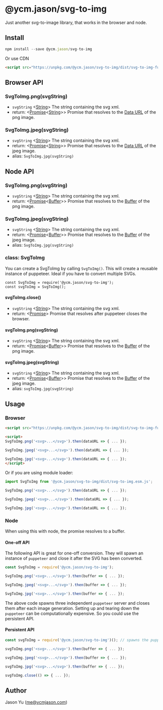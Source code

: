 # @ycm.jason/svg-to-img

Just another svg-to-image library, that works in the browser and node.

## Install

```js
npm install --save @ycm.jason/svg-to-img
```

Or use CDN

```html
<script src="https://unpkg.com/@ycm.jason/svg-to-img/dist/svg-to-img-full.umd.js"></script>
```

## Browser API

### SvgToImg.png(svgString)
- `svgString` <[String]> The string containing the svg xml.
- return: <[Promise]<[String]>> Promise that resolves to the [Data URL] of the png image.

### SvgToImg.jpeg(svgString)
- `svgString` <[String]> The string containing the svg xml.
- return: <[Promise]<[String]>> Promise that resolves to the [Data URL] of the jpeg image.
- alias: `SvgToImg.jpg(svgString)`

## Node API

### SvgToImg.png(svgString)
- `svgString` <[String]> The string containing the svg xml.
- return: <[Promise]<[Buffer]>> Promise that resolves to the [Buffer] of the png image.

### SvgToImg.jpeg(svgString)
- `svgString` <[String]> The string containing the svg xml.
- return: <[Promise]<[Buffer]>> Promise that resolves to the [Buffer] of the jpeg image.
- alias: `SvgToImg.jpg(svgString)`

### class: SvgToImg

You can create a SvgToImg by calling `SvgToImg()`. This will create a reusable instance of puppeteer. Ideal if you have to convert multiple SVGs.

```
const SvgToImg = require('@ycm.jason/svg-to-img');
const svgToImg = SvgToImg();
```

#### svgToImg.close()
- `svgString` <[String]> The string containing the svg xml.
- return: <[Promise]> Promise that resolves after puppeteer closes the browser.

#### svgToImg.png(svgString)
- `svgString` <[String]> The string containing the svg xml.
- return: <[Promise]<[Buffer]>> Promise that resolves to the [Buffer] of the png image.


#### svgToImg.jpeg(svgString)
- `svgString` <[String]> The string containing the svg xml.
- return: <[Promise]<[Buffer]>> Promise that resolves to the [Buffer] of the jpeg image.
- alias: `svgToImg.jpg(svgString)`


## Usage

### Browser

```html
<script src="https://unpkg.com/@ycm.jason/svg-to-img/dist/svg-to-img-full.umd.js"></script>

<script>
SvgToImg.png('<svg>...</svg>').then(dataURL => { ... });

SvgToImg.jpeg('<svg>...</svg>').then(dataURL => { ... });

SvgToImg.jpg('<svg>...</svg>').then(dataURL => { ... });
</script>
```

Or if you are using module loader:

```js
import SvgToImg from '@ycm.jason/svg-to-img/dist/svg-to-img.esm.js';

SvgToImg.png('<svg>...</svg>').then(dataURL => { ... });

SvgToImg.jpeg('<svg>...</svg>').then(dataURL => { ... });

SvgToImg.jpg('<svg>...</svg>').then(dataURL => { ... });
```

### Node

When using this with node, the promise resolves to a buffer.


#### One-off API

The following API is great for one-off conversion. They will spawn an instance of `puppeteer` and close it after the SVG has been converted.

```js
const SvgToImg = require('@ycm.jason/svg-to-img');

SvgToImg.png('<svg>...</svg>').then(buffer => { ... });

SvgToImg.jpeg('<svg>...</svg>').then(buffer => { ... });

SvgToImg.jpg('<svg>...</svg>').then(buffer => { ... });
```

The above code spawns three independent `puppeteer` server and closes them after each image generation. Setting up and tearing down the `puppeteer` can be computationally expensive. So you could use the persistent API.

#### Persistent API

```js
const svgToImg = require('@ycm.jason/svg-to-img')(); // spawns the puppeteer

svgToImg.png('<svg>...</svg>').then(buffer => { ... });

svgToImg.jpeg('<svg>...</svg>').then(buffer => { ... });

svgToImg.jpg('<svg>...</svg>').then(buffer => { ... });

svgToImg.close(() => { ... });
```

## Author
Jason Yu (me@ycmjason.com)

[Buffer]: https://nodejs.org/api/buffer.html#buffer_class_buffer "Buffer"
[Promise]: https://developer.mozilla.org/en-US/docs/Web/JavaScript/Reference/Global_Objects/Promise "Promise"
[String]: https://developer.mozilla.org/en-US/docs/Web/JavaScript/Data_structures#String_type "String"
[Data URL]: https://developer.mozilla.org/en-US/docs/Web/HTTP/Basics_of_HTTP/Data_URIs "Data URL"
[SvgToImg]: #class-svgtoimg
